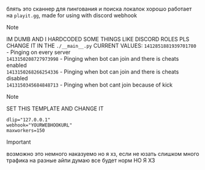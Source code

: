 блять это сканнер для пингования и поиска локалок хорошо работает на `playit.gg`, made for using with discord webhook

> [!NOTE]
> IM DUMB AND I HARDCODED SOME THINGS LIKE DISCORD ROLES PLS CHANGE IT IN THE `./__main__.py`
> CURRENT VALUES:
> `1412851881939701780` - Pinging on every server</br>
> `1413150208727973998` - Pinging when bot can join and there is cheats enabled</br>
> `1413150268266254336` - Pinging when bot can join and there is cheats disabled</br>
> `1413150345684848713` - Pinging when bot cant join because of kick</br>


> [!NOTE]
> SET THIS TEMPLATE AND CHANGE IT
> ```
> dlip="127.0.0.1"
> webhook="YOURWEBHOOKURL"
> maxworkers=150
> ```

> [!IMPORTANT]
> возможно это немного наказуемо но я хз, если не юзать слишком много трафика на разные айпи думаю все будет норм НО Я ХЗ


